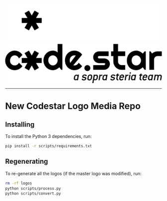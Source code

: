 ![](./animated_dark.svg#gh-dark-mode-only)
![](./animated_light.svg#gh-light-mode-only)

---

# New Codestar Logo Media Repo

## Installing

To install the Python 3 dependencies, run:

```sh
pip install -r scripts/requirements.txt
```

## Regenerating

To re-generate all the logos (if the master logo was modified), run:

```sh
rm -rf logos
python scripts/process.py
python scripts/convert.py
```
